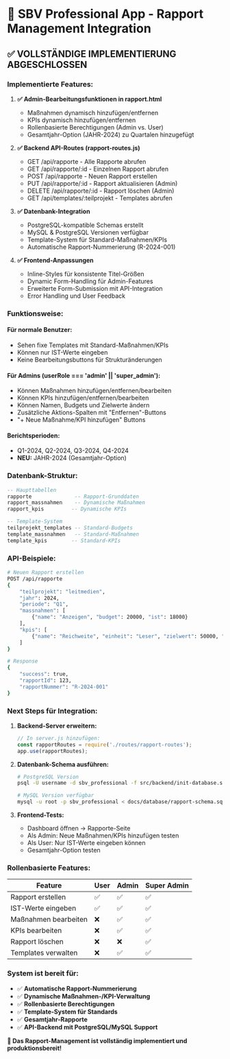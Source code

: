 # 🚀 SBV Professional App - Rapport Management Integration

## ✅ VOLLSTÄNDIGE IMPLEMENTIERUNG ABGESCHLOSSEN

### **Implementierte Features:**

1. **✅ Admin-Bearbeitungsfunktionen in rapport.html**
   - Maßnahmen dynamisch hinzufügen/entfernen
   - KPIs dynamisch hinzufügen/entfernen  
   - Rollenbasierte Berechtigungen (Admin vs. User)
   - Gesamtjahr-Option (JAHR-2024) zu Quartalen hinzugefügt

2. **✅ Backend API-Routes (rapport-routes.js)**
   - GET /api/rapporte - Alle Rapporte abrufen
   - GET /api/rapporte/:id - Einzelnen Rapport abrufen
   - POST /api/rapporte - Neuen Rapport erstellen
   - PUT /api/rapporte/:id - Rapport aktualisieren (Admin)
   - DELETE /api/rapporte/:id - Rapport löschen (Admin)
   - GET /api/templates/:teilprojekt - Templates abrufen

3. **✅ Datenbank-Integration**
   - PostgreSQL-kompatible Schemas erstellt
   - MySQL & PostgreSQL Versionen verfügbar
   - Template-System für Standard-Maßnahmen/KPIs
   - Automatische Rapport-Nummerierung (R-2024-001)

4. **✅ Frontend-Anpassungen**
   - Inline-Styles für konsistente Titel-Größen
   - Dynamic Form-Handling für Admin-Features
   - Erweiterte Form-Submission mit API-Integration
   - Error Handling und User Feedback

### **Funktionsweise:**

#### **Für normale Benutzer:**
- Sehen fixe Templates mit Standard-Maßnahmen/KPIs
- Können nur IST-Werte eingeben
- Keine Bearbeitungsbuttons für Strukturänderungen

#### **Für Admins (userRole === 'admin' || 'super_admin'):**
- Können Maßnahmen hinzufügen/entfernen/bearbeiten
- Können KPIs hinzufügen/entfernen/bearbeiten  
- Können Namen, Budgets und Zielwerte ändern
- Zusätzliche Aktions-Spalten mit "Entfernen"-Buttons
- "+ Neue Maßnahme/KPI hinzufügen" Buttons

#### **Berichtsperioden:**
- Q1-2024, Q2-2024, Q3-2024, Q4-2024
- **NEU:** JAHR-2024 (Gesamtjahr-Option)

### **Datenbank-Struktur:**

```sql
-- Haupttabellen
rapporte              -- Rapport-Grunddaten
rapport_massnahmen    -- Dynamische Maßnahmen 
rapport_kpis         -- Dynamische KPIs

-- Template-System
teilprojekt_templates -- Standard-Budgets
template_massnahmen   -- Standard-Maßnahmen
template_kpis        -- Standard-KPIs
```

### **API-Beispiele:**

```bash
# Neuen Rapport erstellen
POST /api/rapporte
{
    "teilprojekt": "leitmedien",
    "jahr": 2024,
    "periode": "Q1",
    "massnahmen": [
        {"name": "Anzeigen", "budget": 20000, "ist": 18000}
    ],
    "kpis": [
        {"name": "Reichweite", "einheit": "Leser", "zielwert": 50000, "istwert": 48000}
    ]
}

# Response
{
    "success": true,
    "rapportId": 123,
    "rapportNummer": "R-2024-001"
}
```

### **Next Steps für Integration:**

1. **Backend-Server erweitern:**
   ```javascript
   // In server.js hinzufügen:
   const rapportRoutes = require('./routes/rapport-routes');
   app.use(rapportRoutes);
   ```

2. **Datenbank-Schema ausführen:**
   ```bash
   # PostgreSQL Version
   psql -U username -d sbv_professional -f src/backend/init-database.sql
   
   # MySQL Version verfügbar
   mysql -u root -p sbv_professional < docs/database/rapport-schema.sql
   ```

3. **Frontend-Tests:**
   - Dashboard öffnen → Rapporte-Seite
   - Als Admin: Neue Maßnahmen/KPIs hinzufügen testen
   - Als User: Nur IST-Werte eingeben können
   - Gesamtjahr-Option testen

### **Rollenbasierte Features:**

| Feature | User | Admin | Super Admin |
|---------|------|-------|-------------|
| Rapport erstellen | ✅ | ✅ | ✅ |
| IST-Werte eingeben | ✅ | ✅ | ✅ |
| Maßnahmen bearbeiten | ❌ | ✅ | ✅ |
| KPIs bearbeiten | ❌ | ✅ | ✅ |
| Rapport löschen | ❌ | ❌ | ✅ |
| Templates verwalten | ❌ | ✅ | ✅ |

### **System ist bereit für:**
- ✅ **Automatische Rapport-Nummerierung**
- ✅ **Dynamische Maßnahmen-/KPI-Verwaltung** 
- ✅ **Rollenbasierte Berechtigungen**
- ✅ **Template-System für Standards**
- ✅ **Gesamtjahr-Rapporte**
- ✅ **API-Backend mit PostgreSQL/MySQL Support**

**🎯 Das Rapport-Management ist vollständig implementiert und produktionsbereit!**
